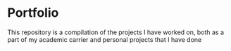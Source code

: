 # Portfolio
This repository is a compilation of the projects I have worked on, both as a part of my academic carrier and personal projects that I have done
